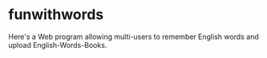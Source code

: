 # funwithwords
Here's a Web program allowing multi-users to remember English words and upload
English-Words-Books.

